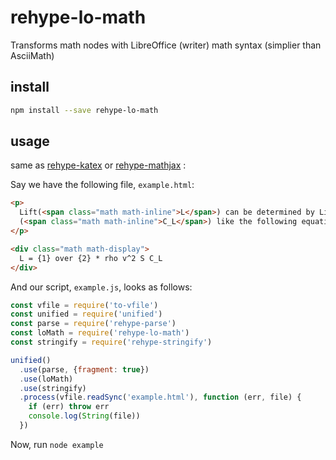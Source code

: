 # rehype-lo-math
Transforms math nodes with LibreOffice (writer) math syntax (simplier than AsciiMath)

## install

```sh
npm install --save rehype-lo-math
```

## usage

same as [rehype-katex](https://www.npmjs.com/package/rehype-katex) or [rehype-mathjax](https://www.npmjs.com/package/rehype-mathjax) :

Say we have the following file, `example.html`:

```html
<p>
  Lift(<span class="math math-inline">L</span>) can be determined by Lift Coefficient
  (<span class="math math-inline">C_L</span>) like the following equation.
</p>

<div class="math math-display">
  L = {1} over {2} * rho v^2 S C_L
</div>
```

And our script, `example.js`, looks as follows:

```js
const vfile = require('to-vfile')
const unified = require('unified')
const parse = require('rehype-parse')
const loMath = require('rehype-lo-math')
const stringify = require('rehype-stringify')

unified()
  .use(parse, {fragment: true})
  .use(loMath)
  .use(stringify)
  .process(vfile.readSync('example.html'), function (err, file) {
    if (err) throw err
    console.log(String(file))
  })
```

Now, run `node example` 
